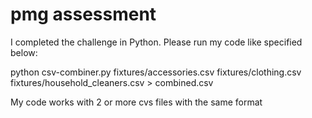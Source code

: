 # pmg assessment
I completed the challenge in Python. Please run my code like specified below:

python csv-combiner.py fixtures/accessories.csv fixtures/clothing.csv fixtures/household_cleaners.csv > combined.csv

My code works with 2 or more cvs files with the same format
